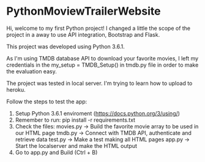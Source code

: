 PythonMoviewTrailerWebsite
==========================

Hi, welcome to my first Python project! I changed a little the scope of the project in a away to use API integration, Bootstrap and Flask.

This project was developed using Python 3.6.1.

As I'm using TMDB database API to download your favorite movies, I left my credentials in the my_setup = TMDB_Setup() in tmdb.py file in order to make the evaluation easy.

The project was tested in local server. I'm trying to learn how to upload to heroku.

Follow the steps to test the app:

1) Setup Python 3.6.1 enviroment (https://docs.python.org/3/using/)
2) Remember to run: pip install -r requirements.txt
3) Check the files:
    movies.py -> Build the favorite movie array to be used in our HTML page
    tmdb.py -> Connect with TMDB API, authenticate and retrieve data
    test.py -> Make a test making all HTML pages
    app.py -> Start the localserver and make the HTML output
4) Go to app.py and Build (Ctrl + B)